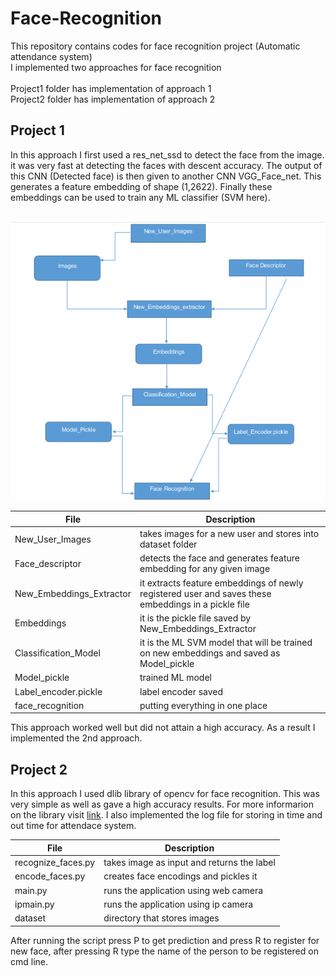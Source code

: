 # Face-Recognition
This repository contains codes for face recognition project (Automatic attendance system)
<br>
I implemented two approaches for face recognition
<br>
<br>
Project1 folder has implementation of approach 1<br>
Project2 folder has implementation of approach 2<br>

## Project 1
In this approach I first used a res_net_ssd to detect the face from the image. it was very fast at detecting the faces with descent accuracy. The output of this CNN (Detected face) is then given to another CNN VGG_Face_net. This generates a feature embedding of shape (1,2622). Finally these embeddings can be used to train any ML classifier (SVM here).

<br>
<img src="Project 1/Arch.png" alter="No preview available" />
<br>

File | Description
--- | --- 
New_User_Images  			|  takes images for a new user and stores into dataset folder
Face_descriptor  			|  detects the face and generates feature embedding for any given image
New_Embeddings_Extractor  	|  it extracts feature embeddings of newly registered user and saves these embeddings in a pickle file
Embeddings 					|  it is the pickle file saved by New_Embeddings_Extractor
Classification_Model  		|  it is the ML SVM model that will be trained on new embeddings and saved as Model_pickle
Model_pickle  				|  trained ML model
Label_encoder.pickle  		|  label encoder saved
face_recognition  			|  putting everything in one place

This approach worked well but did not attain a high accuracy. As a result I implemented the 2nd approach.

## Project 2
In this approach I used dlib library of opencv for face recognition. This was very simple as well as gave a high accuracy results. For more informarion on the library visit [link](https://face-recognition.readthedocs.io/en/latest/readme.html). I also implemented the log file for storing in time and out time for attendace system.

File | Description
--- | --- 
recognize_faces.py 	| takes image as input and returns the label
encode_faces.py 	| creates face encodings and pickles it
main.py 			| runs the application using web camera
ipmain.py 			| runs the application using ip camera
dataset				| directory that stores images

After running the script press P to get prediction and press R to register for 
new face, after pressing R type the name of the person to be registered on cmd 
line.

